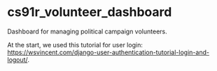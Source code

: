 # cs91r_volunteer_dashboard
Dashboard for managing political campaign volunteers.


At the start, we used this tutorial for user login: https://wsvincent.com/django-user-authentication-tutorial-login-and-logout/. 
